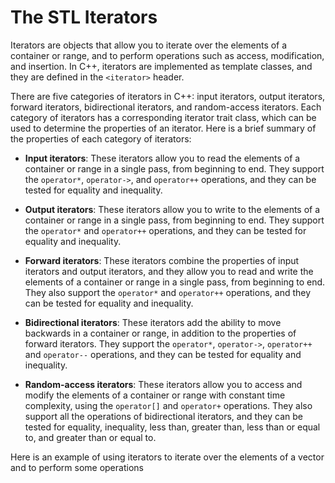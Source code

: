 # The STL Iterators

Iterators are objects that allow you to iterate over the elements of a container or range, and to perform operations such as access, modification, and insertion. In C++, iterators are implemented as template classes, and they are defined in the `<iterator>` header.

There are five categories of iterators in C++: input iterators, output iterators, forward iterators, bidirectional iterators, and random-access iterators. Each category of iterators has a corresponding iterator trait class, which can be used to determine the properties of an iterator. Here is a brief summary of the properties of each category of iterators:

- **Input iterators**: These iterators allow you to read the elements of a container or range in a single pass, from beginning to end. They support the `operator*`, `operator->`, and `operator++` operations, and they can be tested for equality and inequality.

- **Output iterators**: These iterators allow you to write to the elements of a container or range in a single pass, from beginning to end. They support the `operator*` and `operator++` operations, and they can be tested for equality and inequality.

- **Forward iterators**: These iterators combine the properties of input iterators and output iterators, and they allow you to read and write the elements of a container or range in a single pass, from beginning to end. They also support the `operator*` and `operator++` operations, and they can be tested for equality and inequality.

- **Bidirectional iterators**: These iterators add the ability to move backwards in a container or range, in addition to the properties of forward iterators. They support the `operator*`, `operator->`, `operator++` and `operator--` operations, and they can be tested for equality and inequality.

- **Random-access iterators**: These iterators allow you to access and modify the elements of a container or range with constant time complexity, using the `operator[]` and `operator+` operations. They also support all the operations of bidirectional iterators, and they can be tested for equality, inequality, less than, greater than, less than or equal to, and greater than or equal to.

Here is an example of using iterators to iterate over the elements of a vector and to perform some operations

```cpp
```